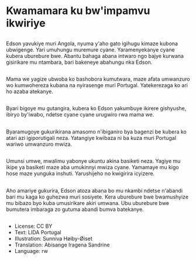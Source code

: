 # Kwamamara ku bw'impamvu ikwiriye

##
Edson yavukiye muri Angola, nyuma y'aho gato igihugu kimaze kubona ubwigenge. Yari umuhungu muremure cyane. Yaramenyekanye cyane kubera uburebure bwe. Abantu bahaga abana intwaro ngo bajye kurwana gisirikare mu ntambara, bari bakeneye abahungu nka Edson.

##
Mama we yagize ubwoba ko bashobora kumutwara, maze afata umwanzuro wo kumwohereza kubana na nyirasenge muri Portugal. Yatekerezaga ko ari ho azaba atekanye.

##
Byari bigoye mu gutangira, kubera ko Edson yakumbuye ikirere gishyushe, ibiryo by'iwabo, ndetse cyane cyane urugwiro rwa mama we.

##

Byaramugoye gukurikirana amasomo n'ibiganiro bya bagenzi be kubera ko atari azi igiporutigali neza. Yatangiye kwibaza ni ba kuza muri Portugal wariwo umwanzuro mwiza.

##

Umunsi umwe, mwalimu yabonye ukuntu akina basiketi neza. Yagiye mu ikipe ya basiketi maze aba umukinnyi mwiza cyane. Yamamaye mu kigo hose maze yunguka inshuti. Yarushijeho no kwigirira icyizere.

##
Aho amariye gukurira, Edson atoza abana bo mu nkambi ndetse n'abandi bari mu kaga ko guhezwa muri sosiyete. Kera uburebure bwe bwamushyize mu bibazo byo kuba umusirikare akiri umwana. Ubu uburebure bwe bumutera imbaraga zo gutuma abandi bumva batekanye.

##
* License: CC BY
* Text: LIDA Portugal
* Illustration: Sunniva Høiby-Øiset
* Translation: Abisange Iragena Sandrine
* Language: rw
